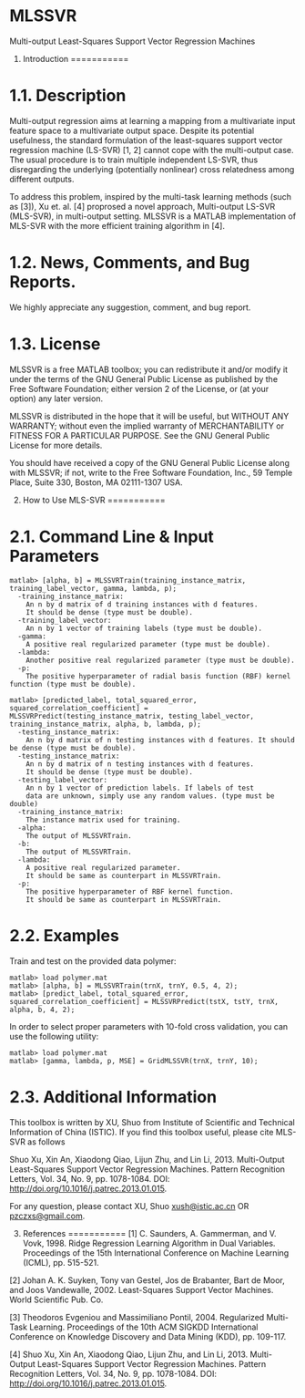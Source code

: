 # MLSSVR
Multi-output Least-Squares Support Vector Regression Machines

1. Introduction
===========

1.1. Description
===========
Multi-output regression aims at learning a mapping from a multivariate input feature space to a multivariate output space. Despite its potential usefulness, the standard formulation of the least-squares support vector regression machine (LS-SVR) [1, 2] cannot cope with the multi-output case. The usual procedure is to train multiple independent LS-SVR, thus disregarding the underlying (potentially nonlinear) cross relatedness among different outputs. 

To address this problem, inspired by the multi-task learning methods (such as [3]), Xu et. al. [4] proprosed a novel approach, Multi-output LS-SVR (MLS-SVR), in multi-output setting. MLSSVR is a MATLAB implementation of MLS-SVR with the more efficient training algorithm in [4]. 

1.2. News, Comments, and Bug Reports.
===========
We highly appreciate any suggestion, comment, and bug report.

1.3. License
===========
MLSSVR is a free MATLAB toolbox; you can redistribute it and/or modify it under the terms of the GNU General Public License as published by the Free Software Foundation; either version 2 of the License, or (at your option) any later version.

MLSSVR is distributed in the hope that it will be useful, but WITHOUT ANY WARRANTY; without even the implied warranty of MERCHANTABILITY or FITNESS FOR A PARTICULAR PURPOSE. See the GNU General Public License for more details.

You should have received a copy of the GNU General Public License along with MLSSVR; if not, write to the Free Software Foundation, Inc., 59 Temple Place, Suite 330, Boston, MA 02111-1307 USA.

2. How to Use MLS-SVR
===========

2.1. Command Line & Input Parameters
===========

```
matlab> [alpha, b] = MLSSVRTrain(training_instance_matrix, training_label_vector, gamma, lambda, p);
  -training_instance_matrix:
    An n by d matrix of d training instances with d features.
    It should be dense (type must be double).
  -training_label_vector:
    An n by 1 vector of training labels (type must be double).
  -gamma: 
    A positive real regularized parameter (type must be double). 
  -lambda: 
    Another positive real regularized parameter (type must be double). 
  -p: 
    The positive hyperparameter of radial basis function (RBF) kernel function (type must be double). 
```

```
matlab> [predicted_label, total_squared_error, squared_correlation_coefficient] = MLSSVRPredict(testing_instance_matrix, testing_label_vector, training_instance_matrix, alpha, b, lambda, p);
  -testing_instance_matrix: 
    An n by d matrix of n testing instances with d features. It should be dense (type must be double). 
  -testing_instance_matrix:
    An n by d matrix of n testing instances with d features.
    It should be dense (type must be double). 
  -testing_label_vector:
    An n by 1 vector of prediction labels. If labels of test
    data are unknown, simply use any random values. (type must be double)
  -training_instance_matrix: 
    The instance matrix used for training. 
  -alpha:
    The output of MLSSVRTrain.
  -b: 
    The output of MLSSVRTrain. 
  -lambda:
    A positive real regularized parameter.
    It should be same as counterpart in MLSSVRTrain. 
  -p: 
    The positive hyperparameter of RBF kernel function. 
    It should be same as counterpart in MLSSVRTrain.  
```

2.2. Examples
===========

Train and test on the provided data polymer:

```
matlab> load polymer.mat
matlab> [alpha, b] = MLSSVRTrain(trnX, trnY, 0.5, 4, 2);
matlab> [predict_label, total_squared_error, squared_correlation_coefficient] = MLSSVRPredict(tstX, tstY, trnX, alpha, b, 4, 2); 
```

In order to select proper parameters with 10-fold cross validation, you can use the following utility: 

```
matlab> load polymer.mat
matlab> [gamma, lambda, p, MSE] = GridMLSSVR(trnX, trnY, 10); 
```

2.3. Additional Information
=========================

This toolbox is written by XU, Shuo from Institute of Scientific and Technical Information of China (ISTIC). If you find this toolbox useful, please cite MLS-SVR as follows

Shuo Xu, Xin An, Xiaodong Qiao, Lijun Zhu, and Lin Li, 2013. Multi-Output Least-Squares Support Vector Regression Machines. Pattern Recognition Letters, Vol. 34, No. 9, pp. 1078-1084. DOI: http://doi.org/10.1016/j.patrec.2013.01.015.

For any question, please contact XU, Shuo <xush@istic.ac.cn> OR <pzczxs@gmail.com>.

3. References
===========
[1] C. Saunders, A. Gammerman, and V. Vovk, 1998. Ridge Regression Learning Algorithm in Dual Variables. Proceedings of the 15th International Conference on Machine Learning (ICML), pp. 515-521. 

[2] Johan A. K. Suyken, Tony van Gestel,  Jos de Brabanter, Bart de Moor, and Joos Vandewalle, 2002. Least-Squares Support Vector Machines. World Scientific Pub. Co.

[3] Theodoros Evgeniou and Massimiliano Pontil, 2004. Regularized Multi-Task Learning. Proceedings of the 10th ACM SIGKDD International Conference on Knowledge Discovery and Data Mining (KDD), pp. 109-117. 

[4] Shuo Xu, Xin An, Xiaodong Qiao, Lijun Zhu, and Lin Li, 2013. Multi-Output Least-Squares Support Vector Regression Machines. Pattern Recognition Letters, Vol. 34, No. 9, pp. 1078-1084. DOI: http://doi.org/10.1016/j.patrec.2013.01.015.
